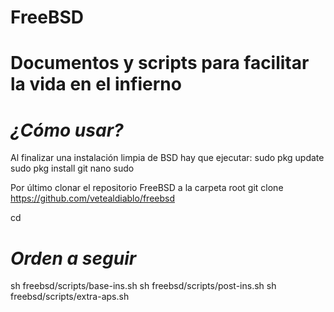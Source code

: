 # FreeBSD

Documentos y scripts para facilitar la vida en el infierno
==========================================================

*¿Cómo usar?*
========

Al finalizar una instalación limpia de BSD hay que ejecutar:
sudo pkg update
sudo pkg install git nano sudo

Por último clonar el repositorio FreeBSD a la carpeta root
git clone https://github.com/vetealdiablo/freebsd

cd

*Orden a seguir*
========
sh freebsd/scripts/base-ins.sh
sh freebsd/scripts/post-ins.sh
sh freebsd/scripts/extra-aps.sh

